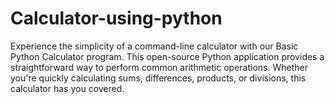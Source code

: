 # Calculator-using-python
Experience the simplicity of a command-line calculator with our Basic Python Calculator program. This open-source Python application provides a straightforward way to perform common arithmetic operations. Whether you're quickly calculating sums, differences, products, or divisions, this calculator has you covered.
